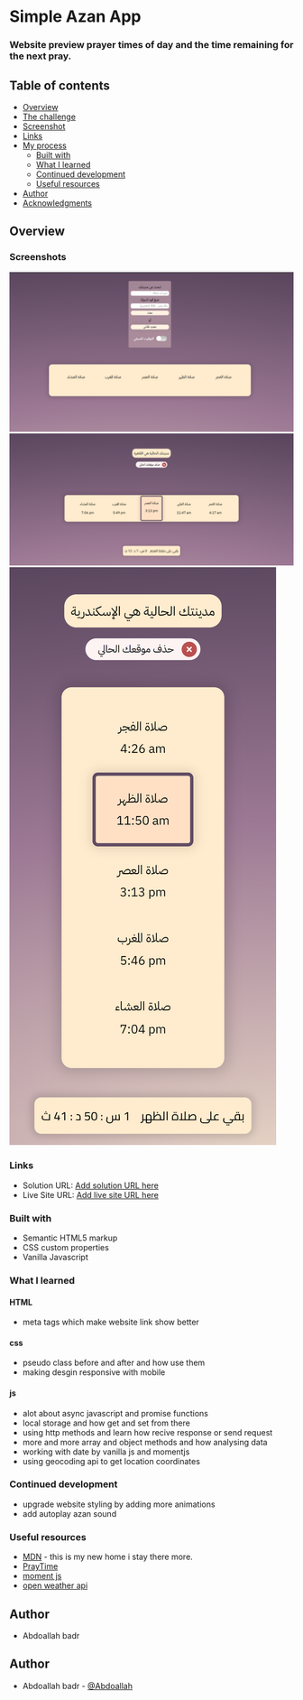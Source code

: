 # Simple Azan App

### Website preview prayer times of day and the time remaining for the next pray.

## Table of contents

- [Overview](#overview)
- [The challenge](#the-challenge)
- [Screenshot](#screenshot)
- [Links](#links)
- [My process](#my-process)
  - [Built with](#built-with)
  - [What I learned](#what-i-learned)
  - [Continued development](#continued-development)
  - [Useful resources](#useful-resources)
- [Author](#author)
- [Acknowledgments](#acknowledgments)

## Overview

### Screenshots

![full preview one!](./images/srceenshots/one.png)
![full preview two!](./images/srceenshots/two.png)
![mobile preview !](./images/srceenshots/mobile.png)

### Links

- Solution URL: [Add solution URL here](https://github.com/Abdoallah-Badr/Simple-Azan-website)
- Live Site URL: [Add live site URL here](https://abdoallah-badr.github.io/Simple-Azan-website/)

### Built with

- Semantic HTML5 markup
- CSS custom properties
- Vanilla Javascript

### What I learned

#### HTML

- meta tags which make website link show better

#### css

- pseudo class before and after and how use them
- making desgin responsive with mobile

#### js

- alot about async javascript and promise functions
- local storage and how get and set from there
- using http methods and learn how recive response or send request
- more and more array and object methods and how analysing data
- working with date by vanilla js and momentjs
- using geocoding api to get location coordinates

### Continued development

- upgrade website styling by adding more animations
- add autoplay azan sound

### Useful resources

- [MDN](https://developer.mozilla.org) - this is my new home i stay there more.
- [PrayTime](http://praytime.info/#home)
- [moment js](https://momentjs.com/)
- [open weather api](https://openweathermap.org/api/geocoding-api)

## Author

- Abdoallah badr

## Author

- Abdoallah badr - [@Abdoallah](https://www.linkedin.com/in/abdoallah-badr-42595919b/)
